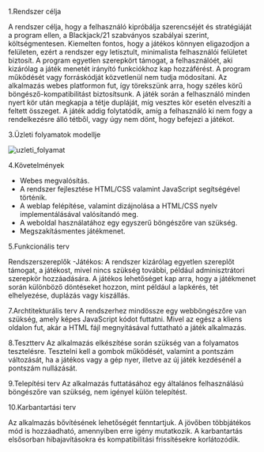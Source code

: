 1.Rendszer célja 

A rendszer célja, hogy a felhasználó kipróbálja szerencséjét és stratégiáját a program ellen, a Blackjack/21 szabványos szabályai szerint, költségmentesen. Kiemelten fontos, hogy a játékos könnyen eligazodjon a felületen, ezért a rendszer egy letisztult, minimalista felhasználói felületet biztosít. A program egyetlen szerepkört támogat, a felhasználóét, aki kizárólag a játék menetét irányító funkciókhoz kap hozzáférést. A program működését vagy forráskódját közvetlenül nem tudja módosítani. Az alkalmazás webes platformon fut, így törekszünk arra, hogy széles körű böngésző-kompatibilitást biztosítsunk. A játék során a felhasználó minden nyert kör után megkapja a tétje dupláját, míg vesztes kör esetén elveszíti a feltett összeget. A játék addig folytatódik, amíg a felhasználó ki nem fogy a rendelkezésre álló tétből, vagy úgy nem dönt, hogy befejezi a játékot.

3.Üzleti folyamatok modellje

![uzleti_folyamat](https://user-images.githubusercontent.com/82752886/135045846-c1ea8490-7fe1-4f7f-b73f-8c2b4a14c746.png)

4.Követelmények
- Webes megvalósítás.
- A rendszer fejlesztése HTML/CSS valamint JavaScript segítségével történik.
- A weblap felépítése, valamint dizájnolása a HTML/CSS nyelv implementálásával valósítandó meg.
- A weboldal használatához egy egyszerű böngészőre van szükség.
- Megszakításmentes játékmenet.

5.Funkcionális terv


Rendszerszereplők
-Játékos: A rendszer kizárólag egyetlen szereplőt támogat, a játékost, mivel nincs szükség további, például adminisztrátori szerepkör hozzáadására. A játékos lehetőséget kap arra, hogy a játékmenet során különböző döntéseket hozzon, mint például a lapkérés, tét elhelyezése, duplázás vagy kiszállás.

7.Archtitekturális terv
A rendszerhez mindössze egy webböngészőre van szükség, amely képes JavaScript kódot futtatni. Mivel az egész a kliens oldalon fut, akár a HTML fájl megnyitásával futtatható a játék alkalmazás.

8.Tesztterv
Az alkalmazás elkészítése során szükség van a folyamatos tesztelésre. Tesztelni kell a gombok működését, valamint a pontszám változását, ha a játékos vagy a gép nyer, illetve az új játék kezdésénél a pontszám nullázását.

9.Telepítési terv
Az alkalmazás futtatásához egy általános felhasználású böngészőre van szükség, nem igényel külön telepítést.

10.Karbantartási terv

Az alkalmazás bővítésének lehetőségét fenntartjuk. A jövőben többjátékos mód is hozzáadható, amennyiben erre igény mutatkozik. A karbantartás elsősorban hibajavításokra és kompatibilitási frissítésekre korlátozódik.
